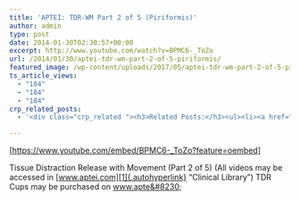 ```yaml
---
title: 'APTEI: TDR-WM Part 2 of 5 (Piriformis)'
author: admin
type: post
date: 2014-01-30T02:30:57+00:00
excerpt: http://www.youtube.com/watch?v=BPMC6-_ToZo
url: /2014/01/30/aptei-tdr-wm-part-2-of-5-piriformis/
featured_image: /wp-content/uploads/2017/05/aptei-tdr-wm-part-2-of-5-pirifor.jpg
ts_article_views:
  - "184"
  - "184"
  - "184"
crp_related_posts:
  - '<div class="crp_related "><h3>Related Posts:</h3><ul><li><a href="https://scdhub.org/2017/12/25/wastewater-treatment-and-biosolids-management/"    ><img src="https://scdhub.org/wp-content/uploads/2017/12/wastewater-treatment-and-biosoli-150x150.jpg" alt="Wastewater treatment and Biosolids management" title="Wastewater treatment and Biosolids management" width="150" height="150" class="crp_thumb crp_featured" /><span class="crp_title">Wastewater treatment and Biosolids management</span></a></li><li><a href="https://scdhub.org/2017/10/01/diy-18650-cell-power-wall/"    ><img src="https://scdhub.org/wp-content/uploads/2017/10/Screen-Shot-2017-09-30-at-6.36.35-PM-150x150.png" alt="Home Brewed Power Walls" title="Home Brewed Power Walls" width="150" height="150" class="crp_thumb crp_featured" /><span class="crp_title">Home Brewed Power Walls</span></a></li><li><a href="https://scdhub.org/2017/04/04/video-home/"    ><img src="https://scdhub.org/wp-content/plugins/contextual-related-posts/default.png" alt="Videos" title="Videos" width="150" height="150" class="crp_thumb crp_default" /><span class="crp_title">Videos</span></a></li><li><a href="https://scdhub.org/2017/06/10/harvard-public-health-the-minnesota-measles-outbreak/"    ><img src="https://scdhub.org/wp-content/uploads/2017/06/Screen-Shot-2017-06-10-at-5.55.48-PM-150x150.png" alt="Harvard Public Health: The Minnesota measles outbreak" title="Harvard Public Health: The Minnesota measles outbreak" width="150" height="150" class="crp_thumb crp_featured" /><span class="crp_title">Harvard Public Health: The Minnesota measles outbreak</span></a></li><li><a href="https://scdhub.org/2017/07/15/community-gardens-with-jim-embry-kentucky-life-ket/"    ><img src="https://scdhub.org/wp-content/uploads/2017/07/community-gardens-with-jim-embry-kentucky-life-ket-150x150.jpg" alt="Community Gardens with Jim Embry" title="Community Gardens with Jim Embry" width="150" height="150" class="crp_thumb crp_featured" /><span class="crp_title">Community Gardens with Jim Embry</span></a></li><li><a href="https://scdhub.org/2017/12/29/walking-in-sabinas-shoes-world-vision/"    ><img src="https://scdhub.org/wp-content/uploads/2017/12/walking-in-sabinas-shoes-world-v-150x150.jpg" alt="Walking in Sabinas Shoes &#8211; World Vision" title="Walking in Sabinas Shoes &#8211; World Vision" width="150" height="150" class="crp_thumb crp_featured" /><span class="crp_title">Walking in Sabinas Shoes &#8211; World Vision</span></a></li></ul><div class="crp_clear"></div></div>'

---
```

[https://www.youtube.com/embed/BPMC6-_ToZo?feature=oembed] 

Tissue Distraction Release with Movement (Part 2 of 5) (All videos may be accessed in [www.aptei.com][1]{.autohyperlink} &#8220;Clinical Library&#8221;) TDR Cups may be purchased on www.apte&#8230;

 [1]: http://www.aptei.com